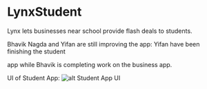 # LynxStudent

Lynx lets businesses near school provide flash deals to students. 

Bhavik Nagda and Yifan are still improving the app: Yifan have been finishing the student

app while Bhavik is completing work on the business app.

UI of Student App: ![alt Student App UI](https://github.com/nagdab/LynxStudent/raw/master/LynxStudent.png)
